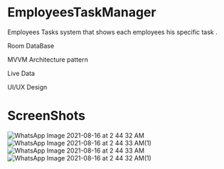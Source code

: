 # EmployeesTaskManager
Employees Tasks system that shows each employees his specific task . 

Room DataBase 

MVVM Architecture pattern

Live Data

UI/UX Design 

# ScreenShots


![WhatsApp Image 2021-08-16 at 2 44 32 AM](https://user-images.githubusercontent.com/60134186/136620550-7965a6a3-2beb-452c-8a76-5e5c28764e1f.jpeg)
![WhatsApp Image 2021-08-16 at 2 44 33 AM(1)](https://user-images.githubusercontent.com/60134186/136620552-abec3041-b64a-4db3-b7e5-a93202586604.jpeg)
![WhatsApp Image 2021-08-16 at 2 44 33 AM](https://user-images.githubusercontent.com/60134186/136620555-66446848-967f-49a1-bc9b-c525208bda74.jpeg)
![WhatsApp Image 2021-08-16 at 2 44 32 AM(1)](https://user-images.githubusercontent.com/60134186/136620557-e8d0c36f-0965-44ce-809c-dd73e0e02128.jpeg)
